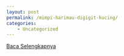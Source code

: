 ```yaml
---
layout: post
permalink: /mimpi-harimau-digigit-kucing/
categories:
    - Uncategorized
---
```


[Baca Selengkapnya](/06)